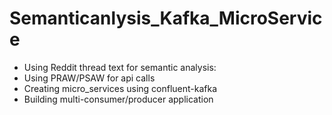 # Semanticanlysis_Kafka_MicroService
- Using Reddit thread text for semantic analysis:
- Using PRAW/PSAW for api calls
- Creating micro_services using confluent-kafka
- Building multi-consumer/producer application
